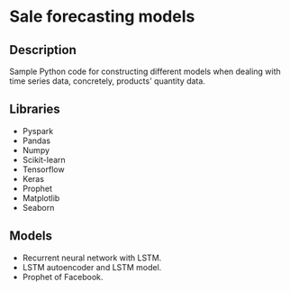 # Sale forecasting models

## Description
Sample Python code for constructing different models when dealing with time series data, concretely, products' quantity data.

## Libraries
- Pyspark
- Pandas
- Numpy
- Scikit-learn
- Tensorflow
- Keras
- Prophet
- Matplotlib
- Seaborn

## Models
- Recurrent neural network with LSTM.
- LSTM autoencoder and LSTM model.
- Prophet of Facebook.
